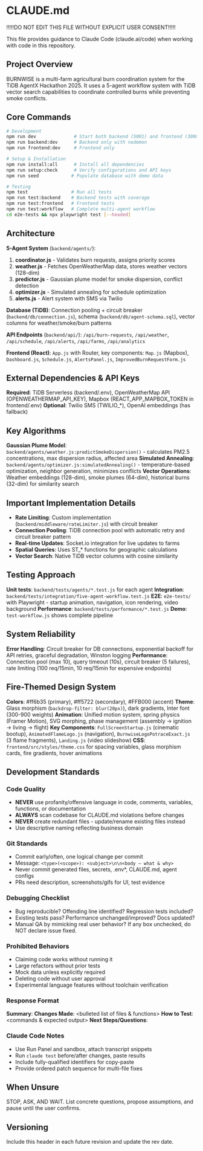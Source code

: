 # CLAUDE.md

!!!!!DO NOT EDIT THIS FILE WITHOUT EXPLICIT USER CONSENT!!!!!

This file provides guidance to Claude Code (claude.ai/code) when working with code in this repository.

## Project Overview

BURNWISE is a multi-farm agricultural burn coordination system for the TiDB AgentX Hackathon 2025. It uses a 5-agent workflow system with TiDB vector search capabilities to coordinate controlled burns while preventing smoke conflicts.

## Core Commands

```bash
# Development
npm run dev              # Start both backend (5001) and frontend (3000)
npm run backend:dev      # Backend only with nodemon
npm run frontend:dev     # Frontend only

# Setup & Installation  
npm run install:all      # Install all dependencies
npm run setup:check      # Verify configurations and API keys
npm run seed            # Populate database with demo data

# Testing
npm test                # Run all tests
npm run test:backend    # Backend tests with coverage
npm run test:frontend   # Frontend tests
npm run test:workflow   # Complete multi-agent workflow
cd e2e-tests && npx playwright test [--headed]
```

## Architecture

**5-Agent System** (`backend/agents/`):
1. **coordinator.js** - Validates burn requests, assigns priority scores
2. **weather.js** - Fetches OpenWeatherMap data, stores weather vectors (128-dim)
3. **predictor.js** - Gaussian plume model for smoke dispersion, conflict detection
4. **optimizer.js** - Simulated annealing for schedule optimization
5. **alerts.js** - Alert system with SMS via Twilio

**Database (TiDB)**: Connection pooling + circuit breaker (`backend/db/connection.js`), schema (`backend/db/agent-schema.sql`), vector columns for weather/smoke/burn patterns

**API Endpoints** (`backend/api/`): `/api/burn-requests`, `/api/weather`, `/api/schedule`, `/api/alerts`, `/api/farms`, `/api/analytics`

**Frontend (React)**: `App.js` with Router, key components: `Map.js` (Mapbox), `Dashboard.js`, `Schedule.js`, `AlertsPanel.js`, `ImprovedBurnRequestForm.js`

## External Dependencies & API Keys

**Required**: TiDB Serverless (backend/.env), OpenWeatherMap API (OPENWEATHERMAP_API_KEY), Mapbox (REACT_APP_MAPBOX_TOKEN in frontend/.env)
**Optional**: Twilio SMS (TWILIO_*), OpenAI embeddings (has fallback)

## Key Algorithms

**Gaussian Plume Model**: `backend/agents/weather.js:predictSmokeDispersion()` - calculates PM2.5 concentrations, max dispersion radius, affected area
**Simulated Annealing**: `backend/agents/optimizer.js:simulatedAnnealing()` - temperature-based optimization, neighbor generation, minimizes conflicts
**Vector Operations**: Weather embeddings (128-dim), smoke plumes (64-dim), historical burns (32-dim) for similarity search

## Important Implementation Details

- **Rate Limiting**: Custom implementation (`backend/middleware/rateLimiter.js`) with circuit breaker
- **Connection Pooling**: TiDB connection pool with automatic retry and circuit breaker pattern
- **Real-time Updates**: Socket.io integration for live updates to farms
- **Spatial Queries**: Uses ST_* functions for geographic calculations
- **Vector Search**: Native TiDB vector columns with cosine similarity

## Testing Approach

**Unit tests**: `backend/tests/agents/*.test.js` for each agent
**Integration**: `backend/tests/integration/five-agent-workflow.test.js`
**E2E**: `e2e-tests/` with Playwright - startup animation, navigation, icon rendering, video background
**Performance**: `backend/tests/performance/*.test.js`
**Demo**: `test-workflow.js` shows complete pipeline

## System Reliability

**Error Handling**: Circuit breaker for DB connections, exponential backoff for API retries, graceful degradation, Winston logging
**Performance**: Connection pool (max 10), query timeout (10s), circuit breaker (5 failures), rate limiting (100 req/15min, 10 req/15min for expensive endpoints)

## Fire-Themed Design System

**Colors**: #ff6b35 (primary), #ff5722 (secondary), #FFB000 (accent)
**Theme**: Glass morphism (`backdrop-filter: blur(20px)`), dark gradients, Inter font (300-900 weights)
**Animation**: Unified motion system, spring physics (Framer Motion), SVG morphing, phase management (assembly → ignition → living → flight)
**Key Components**: `FullScreenStartup.js` (cinematic bootup), `AnimatedFlameLogo.js` (navigation), `BurnwiseLogoPotraceExact.js` (3 flame fragments), `Landing.js` (video slideshow)
**CSS**: `frontend/src/styles/theme.css` for spacing variables, glass morphism cards, fire gradients, hover animations

## Development Standards

### Code Quality
- **NEVER** use profanity/offensive language in code, comments, variables, functions, or documentation
- **ALWAYS** scan codebase for CLAUDE.md violations before changes
- **NEVER** create redundant files - update/rename existing files instead
- Use descriptive naming reflecting business domain

### Git Standards
- Commit early/often, one logical change per commit
- Message: `<type>(<scope>): <subject>\n\n<body – what & why>`
- Never commit generated files, secrets, .env*, CLAUDE.md, agent configs
- PRs need description, screenshots/gifs for UI, test evidence

### Debugging Checklist
- Bug reproducible? Offending line identified? Regression tests included?
- Existing tests pass? Performance unchanged/improved? Docs updated?
- Manual QA by mimicking real user behavior?
If any box unchecked, do NOT declare issue fixed.

### Prohibited Behaviors
- Claiming code works without running it
- Large refactors without prior tests
- Mock data unless explicitly required
- Deleting code without user approval
- Experimental language features without toolchain verification

### Response Format
**Summary**: <plain-English explanation>
**Changes Made**: <bulleted list of files & functions>
**How to Test**: <commands & expected output>
**Next Steps/Questions**: <clarifications needed>

### Claude Code Notes
- Use Run Panel and sandbox, attach transcript snippets
- Run `claude test` before/after changes, paste results
- Include fully-qualified identifiers for copy-paste
- Provide ordered patch sequence for multi-file fixes

## When Unsure

STOP, ASK, AND WAIT. List concrete questions, propose assumptions, and pause until the user confirms.

## Versioning

Include this header in each future revision and update the rev date.